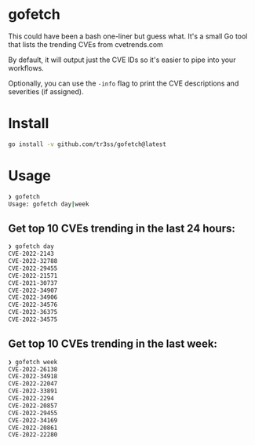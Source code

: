 # gofetch
This could have been a bash one-liner but guess what. It's a small Go tool that lists the trending CVEs from cvetrends.com

By default, it will output just the CVE IDs so it's easier to pipe into your workflows.

Optionally, you can use the `-info` flag to print the CVE descriptions and severities (if assigned).

# Install

```bash
go install -v github.com/tr3ss/gofetch@latest
```

# Usage

```zsh
❯ gofetch
Usage: gofetch day|week
```

## Get top 10 CVEs trending in the last 24 hours:

```zsh
❯ gofetch day
CVE-2022-2143
CVE-2022-32788
CVE-2022-29455
CVE-2022-21571
CVE-2021-30737
CVE-2022-34907
CVE-2022-34906
CVE-2022-34576
CVE-2022-36375
CVE-2022-34575
```

## Get top 10 CVEs trending in the last week:

```zsh
❯ gofetch week
CVE-2022-26138
CVE-2022-34918
CVE-2022-22047
CVE-2022-33891
CVE-2022-2294
CVE-2022-20857
CVE-2022-29455
CVE-2022-34169
CVE-2022-20861
CVE-2022-22280
```
